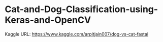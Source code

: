 # Cat-and-Dog-Classification-using-Keras-and-OpenCV

Kaggle URL: https://www.kaggle.com/arpitjain007/dog-vs-cat-fastai